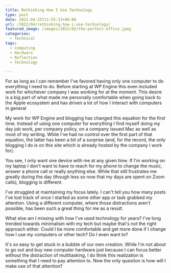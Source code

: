 ```yaml
---
title: Rethinking How I Use Technology
type: post
date: 2022-04-25T11:55:13+00:00
url: /2022/04/rethinking-how-i-use-technology/
featured_image: /images/2022/02/the-perfect-office.jpeg
categories:
  - Technical
tags:
  - Computing
  - Hardware
  - Reflection
  - Technology

---
```

For as long as I can remember I've favored having only one computer to do everything I need to do. Before starting at WP Engine this even included work for whichever company I was working for at the moment. This desire is a big part of what made me personally comfortable when going back to the Apple ecosystem and has driven a lot of how I interact with computers in general

My work for WP Engine and blogging has changed this equation for the first time. Instead of using one computer for everything I find myself doing my day job work, per company policy, on a company issued Mac as well as most of my writing. While I've had no control over the first part of that equation, the latter has been a bit of a surprise (and, for the record, the only blogging I do is on this site which is already hosted by the company I work for).

You see, I only want one device with me at any given time. If I'm working on my laptop I don't want to have to reach for my phone to change the music, answer a phone call or really anything else. While that still frustrates me greatly during the day (though less so now that my days are spent on Zoom calls), blogging is different.

I've struggled at maintaining my focus lately. I can't tell you how many posts I've lost track of once I started as some other app or task grabbed my attention. Using a different computer, where those distractions aren't possible, has been such a great thing for me as a result.

What else am I missing with how I've used technology for years? I've long trended towards minimalism with my tech but maybe that's not the right approach either. Could I be more comfortable and get more done if I change how I use my computers or other tech? Do I even want to?

It's so easy to get stuck in a bubble of our own creation. While I'm not about to go out and buy new computer hardware just because I can focus better without the distraction of multitasking, I do think this realization is something that I need to pay attention to. Now the only question is how will I make use of that attention?